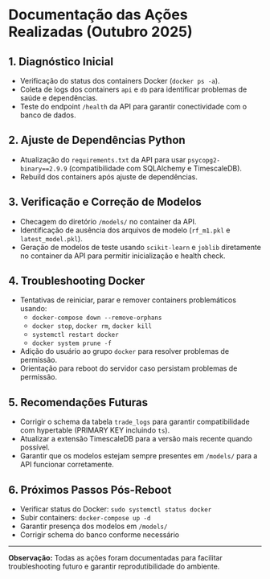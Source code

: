 # Documentação das Ações Realizadas (Outubro 2025)

## 1. Diagnóstico Inicial

- Verificação do status dos containers Docker (`docker ps -a`).
- Coleta de logs dos containers `api` e `db` para identificar problemas de saúde e dependências.
- Teste do endpoint `/health` da API para garantir conectividade com o banco de dados.

## 2. Ajuste de Dependências Python

- Atualização do `requirements.txt` da API para usar `psycopg2-binary==2.9.9` (compatibilidade com SQLAlchemy e TimescaleDB).
- Rebuild dos containers após ajuste de dependências.

## 3. Verificação e Correção de Modelos

- Checagem do diretório `/models/` no container da API.
- Identificação de ausência dos arquivos de modelo (`rf_m1.pkl` e `latest_model.pkl`).
- Geração de modelos de teste usando `scikit-learn` e `joblib` diretamente no container da API para permitir inicialização e health check.

## 4. Troubleshooting Docker

- Tentativas de reiniciar, parar e remover containers problemáticos usando:
  - `docker-compose down --remove-orphans`
  - `docker stop`, `docker rm`, `docker kill`
  - `systemctl restart docker`
  - `docker system prune -f`
- Adição do usuário ao grupo `docker` para resolver problemas de permissão.
- Orientação para reboot do servidor caso persistam problemas de permissão.

## 5. Recomendações Futuras

- Corrigir o schema da tabela `trade_logs` para garantir compatibilidade com hypertable (PRIMARY KEY incluindo `ts`).
- Atualizar a extensão TimescaleDB para a versão mais recente quando possível.
- Garantir que os modelos estejam sempre presentes em `/models/` para a API funcionar corretamente.

## 6. Próximos Passos Pós-Reboot

- Verificar status do Docker: `sudo systemctl status docker`
- Subir containers: `docker-compose up -d`
- Garantir presença dos modelos em `/models/`
- Corrigir schema do banco conforme necessário

---

**Observação:**
Todas as ações foram documentadas para facilitar troubleshooting futuro e garantir reprodutibilidade do ambiente.
